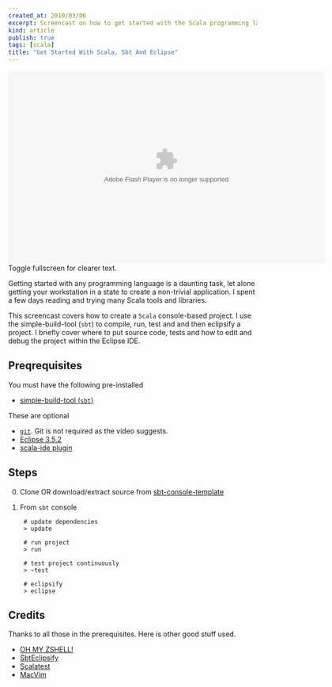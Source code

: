 ```yaml
---
created_at: 2010/03/06
excerpt: Screencast on how to get started with the Scala programming language using simple-build-tool (sbt) and Eclipse
kind: article
publish: true
tags: [scala]
title: "Get Started With Scala, Sbt And Eclipse"
---
```


<div class="screencast">
    <div><embed src="http://blip.tv/play/hasFgcucKAA" type="application/x-shockwave-flash" width="640" height="390" allowscriptaccess="always" allowfullscreen="true"></embed></div>
    <div>Toggle fullscreen for clearer text.</div>
</div>

Getting started with any programming language is a daunting task, let alone
getting your workstation in a state to create a non-trivial
application. I spent a few days reading and trying many Scala tools and libraries.

This screencast covers how to create a `Scala` console-based project.
I use the simple-build-tool (`sbt`) to compile, run, test and and then eclipsify
a project. I briefly cover where to put source code, tests and how to edit
and debug the project within the Eclipse IDE.

## Preqrequisites

You must have the following pre-installed

- [simple-build-tool (`sbt`)](http://code.google.com/p/simple-build-tool/)

These are optional

- [`git`](http://git-scm.com/download). Git is not required as the video suggests.
- [Eclipse 3.5.2](http://www.eclipse.org/downloads/)
- [scala-ide plugin](http://www.scala-lang.org/node/94)



## Steps

0. Clone OR download/extract source from [sbt-console-template](http://github.com/mgutz/sbt-console-template)
1. From `sbt` console

        # update dependencies
        > update
    
        # run project
        > run
    
        # test project continuously
        > ~test
        
        # eclipsify
        > eclipse

## Credits

Thanks to all those in the prerequisites. Here is other good stuff used.

- [OH MY ZSHELL!](http://github.com/robbyrussell/oh-my-zsh)
- [SbtEclipsify](http://github.com/musk/SbtEclipsify)
- [Scalatest](http://www.scalatest.org/)
- [MacVim](http://code.google.com/p/macvim/)

